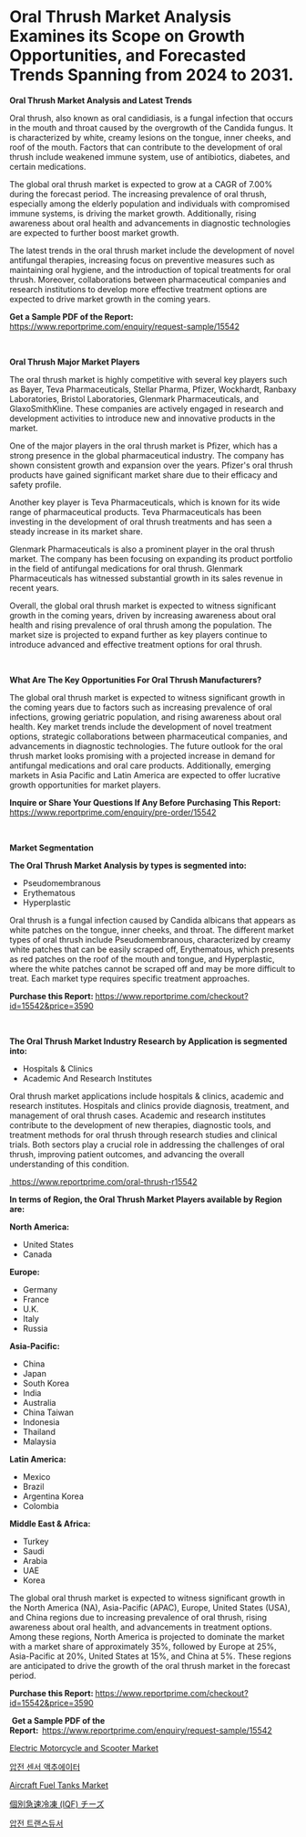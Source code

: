 <p><h1>Oral Thrush Market Analysis Examines its Scope on Growth Opportunities, and Forecasted Trends Spanning from 2024 to 2031.</h1></p><p><strong>Oral Thrush Market Analysis and Latest Trends</strong></p>
<p><p>Oral thrush, also known as oral candidiasis, is a fungal infection that occurs in the mouth and throat caused by the overgrowth of the Candida fungus. It is characterized by white, creamy lesions on the tongue, inner cheeks, and roof of the mouth. Factors that can contribute to the development of oral thrush include weakened immune system, use of antibiotics, diabetes, and certain medications.</p><p>The global oral thrush market is expected to grow at a CAGR of 7.00% during the forecast period. The increasing prevalence of oral thrush, especially among the elderly population and individuals with compromised immune systems, is driving the market growth. Additionally, rising awareness about oral health and advancements in diagnostic technologies are expected to further boost market growth.</p><p>The latest trends in the oral thrush market include the development of novel antifungal therapies, increasing focus on preventive measures such as maintaining oral hygiene, and the introduction of topical treatments for oral thrush. Moreover, collaborations between pharmaceutical companies and research institutions to develop more effective treatment options are expected to drive market growth in the coming years.</p></p>
<p><strong>Get a Sample PDF of the Report:&nbsp;</strong> <a href="https://www.reportprime.com/enquiry/request-sample/15542">https://www.reportprime.com/enquiry/request-sample/15542</a></p>
<p>&nbsp;</p>
<p><strong>Oral Thrush Major Market Players</strong></p>
<p><p>The oral thrush market is highly competitive with several key players such as Bayer, Teva Pharmaceuticals, Stellar Pharma, Pfizer, Wockhardt, Ranbaxy Laboratories, Bristol Laboratories, Glenmark Pharmaceuticals, and GlaxoSmithKline. These companies are actively engaged in research and development activities to introduce new and innovative products in the market. </p><p>One of the major players in the oral thrush market is Pfizer, which has a strong presence in the global pharmaceutical industry. The company has shown consistent growth and expansion over the years. Pfizer's oral thrush products have gained significant market share due to their efficacy and safety profile.</p><p>Another key player is Teva Pharmaceuticals, which is known for its wide range of pharmaceutical products. Teva Pharmaceuticals has been investing in the development of oral thrush treatments and has seen a steady increase in its market share.</p><p>Glenmark Pharmaceuticals is also a prominent player in the oral thrush market. The company has been focusing on expanding its product portfolio in the field of antifungal medications for oral thrush. Glenmark Pharmaceuticals has witnessed substantial growth in its sales revenue in recent years.</p><p>Overall, the global oral thrush market is expected to witness significant growth in the coming years, driven by increasing awareness about oral health and rising prevalence of oral thrush among the population. The market size is projected to expand further as key players continue to introduce advanced and effective treatment options for oral thrush.</p></p>
<p>&nbsp;</p>
<p><strong>What Are The Key Opportunities For Oral Thrush Manufacturers?</strong></p>
<p><p>The global oral thrush market is expected to witness significant growth in the coming years due to factors such as increasing prevalence of oral infections, growing geriatric population, and rising awareness about oral health. Key market trends include the development of novel treatment options, strategic collaborations between pharmaceutical companies, and advancements in diagnostic technologies. The future outlook for the oral thrush market looks promising with a projected increase in demand for antifungal medications and oral care products. Additionally, emerging markets in Asia Pacific and Latin America are expected to offer lucrative growth opportunities for market players.</p></p>
<p><strong>Inquire or Share Your Questions If Any Before Purchasing This Report:</strong> <a href="https://www.reportprime.com/enquiry/pre-order/15542">https://www.reportprime.com/enquiry/pre-order/15542</a></p>
<p>&nbsp;</p>
<p><strong>Market Segmentation</strong></p>
<p><strong>The Oral Thrush Market Analysis by types is segmented into:</strong></p>
<p><ul><li>Pseudomembranous</li><li>Erythematous</li><li>Hyperplastic</li></ul></p>
<p><p>Oral thrush is a fungal infection caused by Candida albicans that appears as white patches on the tongue, inner cheeks, and throat. The different market types of oral thrush include Pseudomembranous, characterized by creamy white patches that can be easily scraped off, Erythematous, which presents as red patches on the roof of the mouth and tongue, and Hyperplastic, where the white patches cannot be scraped off and may be more difficult to treat. Each market type requires specific treatment approaches.</p></p>
<p><strong>Purchase this Report:&nbsp;</strong><a href="https://www.reportprime.com/checkout?id=15542&price=3590">https://www.reportprime.com/checkout?id=15542&price=3590</a></p>
<p>&nbsp;</p>
<p><strong>The Oral Thrush Market Industry Research by Application is segmented into:</strong></p>
<p><ul><li>Hospitals & Clinics</li><li>Academic And Research Institutes</li></ul></p>
<p><p>Oral thrush market applications include hospitals & clinics, academic and research institutes. Hospitals and clinics provide diagnosis, treatment, and management of oral thrush cases. Academic and research institutes contribute to the development of new therapies, diagnostic tools, and treatment methods for oral thrush through research studies and clinical trials. Both sectors play a crucial role in addressing the challenges of oral thrush, improving patient outcomes, and advancing the overall understanding of this condition.</p></p>
<p><a href="https://www.reportprime.com/oral-thrush-r15542">&nbsp;https://www.reportprime.com/oral-thrush-r15542</a></p>
<p><strong>In terms of Region, the Oral Thrush Market Players available by Region are:</strong></p>
<p>
    <p> <strong> North America: </strong>
        <ul>
            <li>United States</li>
            <li>Canada</li>
        </ul>
        </p> 
    <p> <strong> Europe: </strong>
        <ul>
            <li>Germany</li>
            <li>France</li>
            <li>U.K.</li>
            <li>Italy</li>
            <li>Russia</li>
        </ul>
        </p> 
    <p> <strong> Asia-Pacific: </strong>
        <ul>
            <li>China</li>
            <li>Japan</li>
            <li>South Korea</li>
            <li>India</li>
            <li>Australia</li>
            <li>China Taiwan</li>
            <li>Indonesia</li>
            <li>Thailand</li>
            <li>Malaysia</li>
        </ul>
        </p> 
    <p> <strong> Latin America: </strong>
        <ul>
            <li>Mexico</li>
            <li>Brazil</li>
            <li>Argentina Korea</li>
            <li>Colombia</li>
        </ul>
        </p> 
    <p> <strong> Middle East & Africa: </strong>
        <ul>
            <li>Turkey</li>
            <li>Saudi</li>
            <li>Arabia</li>
            <li>UAE</li>
            <li>Korea</li>
        </ul>
    </p>
    </p>
<p><p>The global oral thrush market is expected to witness significant growth in the North America (NA), Asia-Pacific (APAC), Europe, United States (USA), and China regions due to increasing prevalence of oral thrush, rising awareness about oral health, and advancements in treatment options. Among these regions, North America is projected to dominate the market with a market share of approximately 35%, followed by Europe at 25%, Asia-Pacific at 20%, United States at 15%, and China at 5%. These regions are anticipated to drive the growth of the oral thrush market in the forecast period.</p></p>
<p><strong>Purchase this Report: </strong><a href="https://www.reportprime.com/checkout?id=15542&price=3590">https://www.reportprime.com/checkout?id=15542&price=3590</a></p>
<p>&nbsp;<strong>Get a Sample PDF of the Report:&nbsp;&nbsp;</strong><a href="https://www.reportprime.com/enquiry/request-sample/15542">https://www.reportprime.com/enquiry/request-sample/15542</a></p>
<p><strong></strong></p>
<p><p><a href="https://github.com/marloy8/Market-Research-Report-List-5/blob/main/electric-motorcycle-and-scooter-market.md">Electric Motorcycle and Scooter Market</a></p><p><a href="https://github.com/vseigx30c9a1j/Market-Research-Report-List-3/blob/main/2532507123108.md">압전 센서 액추에이터</a></p><p><a href="https://github.com/jodemen/Market-Research-Report-List-3/blob/main/aircraft-fuel-tanks-market.md">Aircraft Fuel Tanks Market</a></p><p><a href="https://github.com/NikitaBruen/Market-Research-Report-List-1/blob/main/8253879120676.md">個別急速冷凍 (IQF) チーズ</a></p><p><a href="https://github.com/WilburKihn5676/Market-Research-Report-List-2/blob/main/3520663123109.md">압전 트랜스듀서</a></p></p>